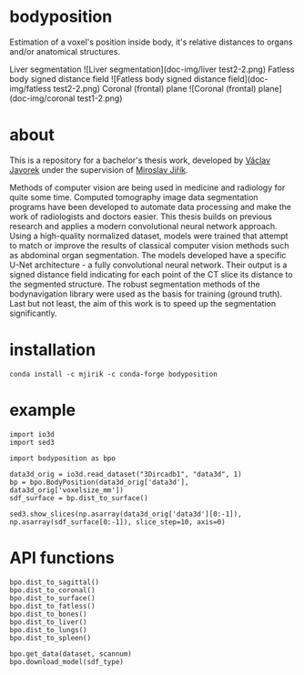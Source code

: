 # bodyposition

Estimation of a voxel's position inside body, it's relative distances to organs and/or anatomical structures.

Liver segmentation
![Liver segmentation](doc-img/liver test2-2.png)
Fatless body signed distance field
![Fatless body signed distance field](doc-img/fatless test2-2.png)
Coronal (frontal) plane
![Coronal (frontal) plane](doc-img/coronal test1-2.png)

# about

This is a repository for a bachelor's thesis work, developed by [Václav Javorek](https://github.com/vjavorek) under the supervision of [Miroslav Jiřík](https://github.com/mjirik).

Methods of computer vision are being used in medicine and radiology for quite some time. Computed tomography image data segmentation programs have been developed to automate data processing and make the work of radiologists and doctors easier. This thesis builds on previous research and applies a modern convolutional neural network approach. Using a high-quality normalized dataset, models were trained that attempt to match or improve the results of classical computer vision methods such as abdominal organ segmentation. The models developed have a specific U-Net architecture - a fully convolutional neural network. Their output is a signed distance field indicating for each point of the CT slice its distance to the segmented structure. The robust segmentation methods of the bodynavigation library were used as the basis for training (ground truth). Last but not least, the aim of this work is to speed up the segmentation significantly.

# installation

    conda install -c mjirik -c conda-forge bodyposition

# example

    import io3d
    import sed3

    import bodyposition as bpo
    
    data3d_orig = io3d.read_dataset("3Dircadb1", "data3d", 1)
    bp = bpo.BodyPosition(data3d_orig['data3d'], data3d_orig['voxelsize_mm'])
    sdf_surface = bp.dist_to_surface()
    
    sed3.show_slices(np.asarray(data3d_orig['data3d'][0:-1]), np.asarray(sdf_surface[0:-1]), slice_step=10, axis=0)

# API functions
    
    bpo.dist_to_sagittal()
    bpo.dist_to_coronal()
    bpo.dist_to_surface()
    bpo.dist_to_fatless()
    bpo.dist_to_bones()
    bpo.dist_to_liver()
    bpo.dist_to_lungs()
    bpo.dist_to_spleen()
    
    bpo.get_data(dataset, scannum)
    bpo.download_model(sdf_type)
